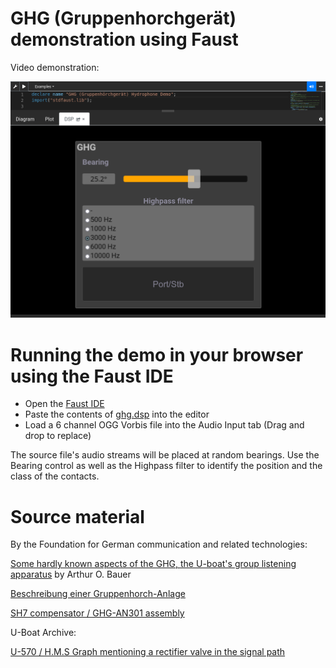 # GHG (Gruppenhorchgerät) demonstration using Faust

Video demonstration:

[![GHG browser screenshot](/GHG_Faust_IDE.png)](https://peertube.linuxrocks.online/w/bhwAfSG6F2baCNsUPjcqVq)

# Running the demo in your browser using the Faust IDE

*  Open the [Faust IDE](https://faustide.grame.fr/)
*  Paste the contents of [ghg.dsp](ghg.dsp) into the editor
*  Load a 6 channel OGG Vorbis file into the Audio Input tab (Drag and drop to replace)

The source file's audio streams will be placed at random bearings. Use the Bearing control as well as the Highpass filter to identify the position and the class of the contacts.

# Source material

By the Foundation for German communication and related technologies:

[Some hardly known aspects of the GHG, the U-boat's group listening apparatus](https://www.cdvandt.org/GHG1996.pdf) by Arthur O. Bauer

[Beschreibung einer Gruppenhorch-Anlage](https://www.cdvandt.org/GHG-AN301-Beschreibung.pdf)

[SH7 compensator / GHG-AN301 assembly](https://www.cdvandt.org/GHG-AN301-Anlagen-bmp.pdf)

U-Boat Archive:

[U-570 / H.M.S Graph mentioning a rectifier valve in the signal path](http://www.uboatarchive.net/U-570/U-570BritishReport.htm)
